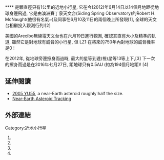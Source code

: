 **** 是顆直徑只有1公里的近地小行星, 它在今(2012)年6月14日以14個月地距從地球身邊飛過, 它是由澳洲賽丁泉天文台(Siding Spring Observatory)的Robert H. McNaught(他很有名氣\~)及同事在6月10及11日的兩個晚上所發現\[1\], 全球的天文台相繼投入觀測行列\!\[2\]

美國的Arecibo無線電天文台也在六月19日進行觀測, 確認其直徑大小及精準的軌道, 雖然它是對地球有威脅的小行星, 但 LZ1 在將來的750年內對地球的威脅機率是0 \!

在2012年, 從地球旁邊擦身而過時, 最大的星等到達(視)星等13等上下,\[3\] 下一次的擦身而過是在2016年七月27日, 距地球只有0.5AU (約為194個月地距)\! \[4\]

## 延伸閱讀

  - [2005 YU55](../Page/2005_YU55.md "wikilink"), a near-Earth asteroid roughly half the size.
  - [Near-Earth Asteroid Tracking](https://zh.wikipedia.org/wiki/Near-Earth_Asteroid_Tracking "wikilink")

## 外部連結

[Category:近地小行星](https://zh.wikipedia.org/wiki/Category:近地小行星 "wikilink")

1.

2.
3.

4.